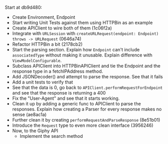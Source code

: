 Start at db9d480:

- Create Environment, Endpoint
- Start writing Unit Tests against them using HTTPBin as an example
- Create APIClient to wire both of them (1c06f2a)
- Integrate with `URLSession` with `createURLRequest(endpoint: Endpoint) throws -> URLRequest`  (0646a74)
- Refactor HTTPBin a bit (2178cb2)
- Start the parsing section. Explain how `Endpoint` can't include `associatedType` without making it unusable. Explain difference with `ViewModelConfigurable`.
- Subclass APIClient into HTTPBinAPIClient and tie the Endpoint and the response type in a fetchIPAddress method.
- Add JSONDecoder() and attempt to parse the response. See that it fails
- Add a unit tests to verify that
- See that the data is 0, go back to `APIClient.performRequestForEndpoint` and see that the response is returning a 400
- Fix the "User-Agent" and see that it starts working.
- Clean it up by adding a generic func to APIClient to parse the responses. Explain how creating a Parser for every response makes no sense (ae8ac1a)
- Further clean it by creating `performRequestAndParseResponse` (8e51b01)
- Introduce the `Request` type to even more clean interface (3956246)
- Now, to the Giphy API
	- Implement the search method 